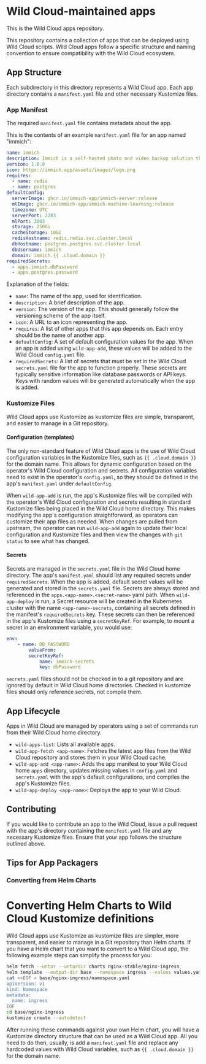 # Wild Cloud-maintained apps

This is the Wild Cloud apps repository. 

This repository contains a collection of apps that can be deployed using Wild Cloud scripts. Wild Cloud apps follow a specific structure and naming convention to ensure compatibility with the Wild Cloud ecosystem.

## App Structure

Each subdirectory in this directory represents a Wild Cloud app. Each app directory contains a `manifest.yaml` file and other necessary Kustomize files.

### App Manifest

The required `manifest.yaml` file contains metadata about the app.

This is the contents of an example `manifest.yaml` file for an app named "immich":

```yaml
name: immich
description: Immich is a self-hosted photo and video backup solution that allows you to store, manage, and share your media files securely.
version: 1.0.0
icon: https://immich.app/assets/images/logo.png
requires:
  - name: redis
  - name: postgres
defaultConfig:
  serverImage: ghcr.io/immich-app/immich-server:release
  mlImage: ghcr.io/immich-app/immich-machine-learning:release
  timezone: UTC
  serverPort: 2283
  mlPort: 3003
  storage: 250Gi
  cacheStorage: 10Gi
  redisHostname: redis.redis.svc.cluster.local
  dbHostname: postgres.postgres.svc.cluster.local
  dbUsername: immich
  domain: immich.{{ .cloud.domain }}
requiredSecrets:
  - apps.immich.dbPassword
  - apps.postgres.password
```

Explanation of the fields:

- `name`: The name of the app, used for identification.
- `description`: A brief description of the app.
- `version`: The version of the app. This should generally follow the versioning scheme of the app itself.
- `icon`: A URL to an icon representing the app.
- `requires`: A list of other apps that this app depends on. Each entry should be the name of another app.
- `defaultConfig`: A set of default configuration values for the app. When an app is added using `wild-app-add`, these values will be added to the Wild Cloud `config.yaml` file.
- `requiredSecrets`: A list of secrets that must be set in the Wild Cloud `secrets.yaml` file for the app to function properly. These secrets are typically sensitive information like database passwords or API keys. Keys with random values will be generated automatically when the app is added.

### Kustomize Files

Wild Cloud apps use Kustomize as kustomize files are simple, transparent, and easier to manage in a Git repository. 

#### Configuration (templates)

The only non-standard feature of Wild Cloud apps is the use of Wild Cloud configuration variables in the Kustomize files, such as `{{ .cloud.domain }}` for the domain name. This allows for dynamic configuration based on the operator's Wild Cloud configuration and secrets. All configuration variables need to exist in the operator's `config.yaml`, so they should be defined in the app's `manifest.yaml` under `defaultConfig`.

When `wild-app-add` is run, the app's Kustomize files will be compiled with the operator's Wild Cloud configuration and secrets resulting in standard Kustomize files being placed in the Wild Cloud home directory. This makes modifying the app's configuration straightforward, as operators can customize their app files as needed. When changes are pulled from upstream, the operator can run `wild-app-add` again to update their local configuration and Kustomize files and then view the changes with `git status` to see what has changed.

#### Secrets

Secrets are managed in the `secrets.yaml` file in the Wild Cloud home directory. The app's `manifest.yaml` should list any required secrets under `requiredSecrets`. When the app is added, default secret values will be generated and stored in the `secrets.yaml` file. Secrets are always stored and referenced in the `apps.<app-name>.<secret-name>` yaml path. When `wild-app-deploy` is run, a Secret resource will be created in the Kubernetes cluster with the name `<app-name>-secrets`, containing all secrets defined in the manifest's `requiredSecrets` key. These secrets can then be referenced in the app's Kustomize files using a `secretKeyRef`. For example, to mount a secret in an environment variable, you would use:

```yaml
env:
    - name: DB_PASSWORD
        valueFrom:
        secretKeyRef:
            name: immich-secrets
            key: dbPassword
```

`secrets.yaml` files should not be checked in to a git repository and are ignored by default in Wild Cloud home directories. Checked in kustomize files should only reference secrets, not compile them.

## App Lifecycle

Apps in Wild Cloud are managed by operators using a set of commands run from their Wild Cloud home directory.

- `wild-apps-list`: Lists all available apps.
- `wild-app-fetch <app-name>`: Fetches the latest app files from the Wild Cloud repository and stores them in your Wild Cloud cache.
- `wild-app-add <app-name>`: Adds the app manifest to your Wild Cloud home `apps` directory, updates missing values in `config.yaml` and `secrets.yaml` with the app's default configurations, and compiles the app's Kustomize files.
- `wild-app-deploy <app-name>`: Deploys the app to your Wild Cloud.

## Contributing

If you would like to contribute an app to the Wild Cloud, issue a pull request with the app's directory containing the `manifest.yaml` file and any necessary Kustomize files. Ensure that your app follows the structure outlined above.

## Tips for App Packagers

### Converting from Helm Charts


# Converting Helm Charts to Wild Cloud Kustomize definitions

Wild Cloud apps use Kustomize as kustomize files are simpler, more transparent, and easier to manage in a Git repository than Helm charts. If you have a Helm chart that you want to convert to a Wild Cloud app, the following example steps can simplify the process for you:

```bash
helm fetch --untar --untardir charts nginx-stable/nginx-ingress
helm template --output-dir base --namespace ingress --values values.yaml ingress-controller charts/nginx-ingress
cat <<EOF > base/nginx-ingress/namespace.yaml
apiVersion: v1
kind: Namespace
metadata:
  name: ingress
EOF
cd base/nginx-ingress
kustomize create --autodetect
```

After running these commands against your own Helm chart, you will have a Kustomize directory structure that can be used as a Wild Cloud app. All you need to do then, usually, is add a `manifest.yaml` file and replace any hardcoded values with Wild Cloud variables, such as `{{ .cloud.domain }}` for the domain name.

